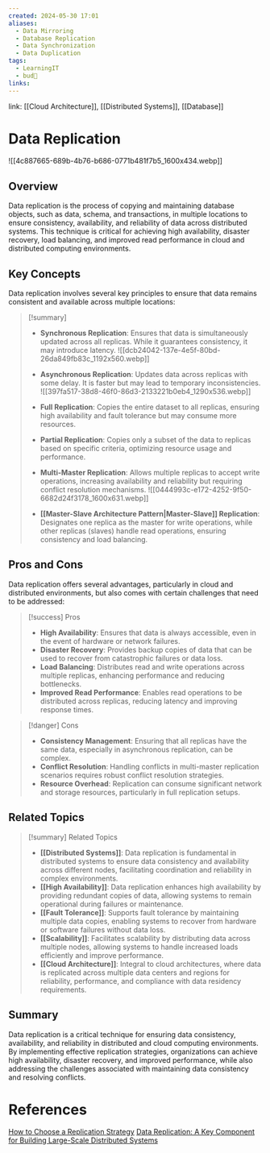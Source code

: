 ```yaml
---
created: 2024-05-30 17:01
aliases:
  - Data Mirroring
  - Database Replication
  - Data Synchronization
  - Data Duplication
tags:
  - LearningIT
  - bud🌿
links:
---
```


link: [[Cloud Architecture]], [[Distributed Systems]], [[Database]]

# Data Replication
![[4c887665-689b-4b76-b686-0771b481f7b5_1600x434.webp]]

## Overview

Data replication is the process of copying and maintaining database objects, such as data, schema, and transactions, in multiple locations to ensure consistency, availability, and reliability of data across distributed systems. This technique is critical for achieving high availability, disaster recovery, load balancing, and improved read performance in cloud and distributed computing environments.

## Key Concepts

Data replication involves several key principles to ensure that data remains consistent and available across multiple locations:

> [!summary]
> 
> - **Synchronous Replication**: Ensures that data is simultaneously updated across all replicas. While it guarantees consistency, it may introduce latency.
> ![[dcb24042-137e-4e5f-80bd-26da849fb83c_1192x560.webp]]
> 
> - **Asynchronous Replication**: Updates data across replicas with some delay. It is faster but may lead to temporary inconsistencies.
> ![[397fa517-38d8-46f0-86d3-2133221b0eb4_1290x536.webp]]
> 
> - **Full Replication**: Copies the entire dataset to all replicas, ensuring high availability and fault tolerance but may consume more resources.
> - **Partial Replication**: Copies only a subset of the data to replicas based on specific criteria, optimizing resource usage and performance.
> - **Multi-Master Replication**: Allows multiple replicas to accept write operations, increasing availability and reliability but requiring conflict resolution mechanisms.
> ![[0444993c-e172-4252-9f50-6682d24f3178_1600x631.webp]]
> 
> - **[[Master-Slave Architecture Pattern|Master-Slave]] Replication**: Designates one replica as the master for write operations, while other replicas (slaves) handle read operations, ensuring consistency and load balancing.

## Pros and Cons

Data replication offers several advantages, particularly in cloud and distributed environments, but also comes with certain challenges that need to be addressed:

> [!success] Pros
> 
> - **High Availability**: Ensures that data is always accessible, even in the event of hardware or network failures.
> - **Disaster Recovery**: Provides backup copies of data that can be used to recover from catastrophic failures or data loss.
> - **Load Balancing**: Distributes read and write operations across multiple replicas, enhancing performance and reducing bottlenecks.
> - **Improved Read Performance**: Enables read operations to be distributed across replicas, reducing latency and improving response times.

> [!danger] Cons
> 
> - **Consistency Management**: Ensuring that all replicas have the same data, especially in asynchronous replication, can be complex.
> - **Conflict Resolution**: Handling conflicts in multi-master replication scenarios requires robust conflict resolution strategies.
> - **Resource Overhead**: Replication can consume significant network and storage resources, particularly in full replication setups.

## Related Topics

> [!summary] Related Topics
> 
> - **[[Distributed Systems]]**: Data replication is fundamental in distributed systems to ensure data consistency and availability across different nodes, facilitating coordination and reliability in complex environments.
> - **[[High Availability]]**: Data replication enhances high availability by providing redundant copies of data, allowing systems to remain operational during failures or maintenance.
> - **[[Fault Tolerance]]**: Supports fault tolerance by maintaining multiple data copies, enabling systems to recover from hardware or software failures without data loss.
> - **[[Scalability]]**: Facilitates scalability by distributing data across multiple nodes, allowing systems to handle increased loads efficiently and improve performance.
> - **[[Cloud Architecture]]**: Integral to cloud architectures, where data is replicated across multiple data centers and regions for reliability, performance, and compliance with data residency requirements.

## Summary

Data replication is a critical technique for ensuring data consistency, availability, and reliability in distributed and cloud computing environments. By implementing effective replication strategies, organizations can achieve high availability, disaster recovery, and improved performance, while also addressing the challenges associated with maintaining data consistency and resolving conflicts.

# References

[How to Choose a Replication Strategy](https://blog.bytebytego.com/p/how-to-choose-a-replication-strategy?utm_source=publication-search)
[Data Replication: A Key Component for Building Large-Scale Distributed Systems](https://blog.bytebytego.com/p/data-replication-a-key-component?utm_source=publication-search)